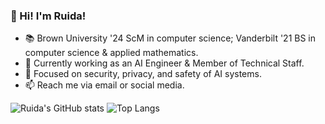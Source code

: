 ### 👋 Hi! I'm Ruida!
- 📚 Brown University '24 ScM in computer science; Vanderbilt '21 BS in computer science & applied mathematics.
- 💼 Currently working as an AI Engineer & Member of Technical Staff.
- 🌱 Focused on security, privacy, and safety of AI systems.
- 📫 Reach me via email or social media.

![Ruida's GitHub stats](https://github-readme-stats.vercel.app/api?username=ruidazeng)
![Top Langs](https://github-readme-stats.vercel.app/api/top-langs/?username=ruidazeng&layout=donut&size_weight=0.3&count_weight=0.7)
